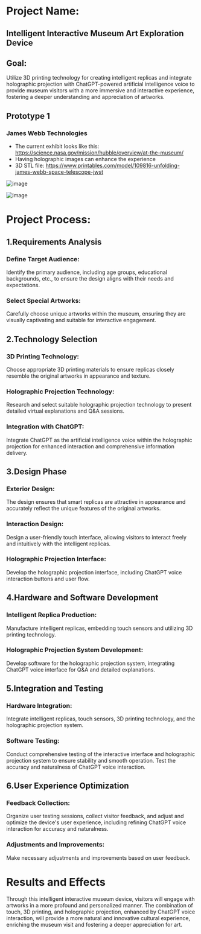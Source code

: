 # Project Name: 
## Intelligent Interactive Museum Art Exploration Device

## Goal:
Utilize 3D printing technology for creating intelligent replicas and integrate holographic projection with ChatGPT-powered artificial intelligence voice to provide museum visitors with a more immersive and interactive experience, fostering a deeper understanding and appreciation of artworks.

## Prototype 1 
### James Webb Technologies
- The current exhibit looks like this: https://science.nasa.gov/mission/hubble/overview/at-the-museum/
- Having holographic images can enhance the experience
- 3D STL file: https://www.printables.com/model/109816-unfolding-james-webb-space-telescope-jwst

![image](https://github.com/UoB-Interactive-Devices/ID24-TeamB/assets/89033445/22ead702-fa92-47d1-bda9-9ef964106080)


  
![image](https://github.com/UoB-Interactive-Devices/ID24-TeamB/assets/89033445/79ad012e-e731-4723-9305-b472896dd184)




# Project Process:

## 1.Requirements Analysis
### Define Target Audience: 
Identify the primary audience, including age groups, educational backgrounds, etc., to ensure the design aligns with their needs and expectations.
### Select Special Artworks:
Carefully choose unique artworks within the museum, ensuring they are visually captivating and suitable for interactive engagement.

## 2.Technology Selection
### 3D Printing Technology:
Choose appropriate 3D printing materials to ensure replicas closely resemble the original artworks in appearance and texture.
### Holographic Projection Technology:
Research and select suitable holographic projection technology to present detailed virtual explanations and Q&A sessions.
### Integration with ChatGPT:
Integrate ChatGPT as the artificial intelligence voice within the holographic projection for enhanced interaction and comprehensive information delivery.

## 3.Design Phase
### Exterior Design:
The design ensures that smart replicas are attractive in appearance and accurately reflect the unique features of the original artworks.
### Interaction Design:
Design a user-friendly touch interface, allowing visitors to interact freely and intuitively with the intelligent replicas.
### Holographic Projection Interface:
Develop the holographic projection interface, including ChatGPT voice interaction buttons and user flow.

## 4.Hardware and Software Development
### Intelligent Replica Production:
Manufacture intelligent replicas, embedding touch sensors and utilizing 3D printing technology.
### Holographic Projection System Development:
Develop software for the holographic projection system, integrating ChatGPT voice interface for Q&A and detailed explanations.

## 5.Integration and Testing
### Hardware Integration:
Integrate intelligent replicas, touch sensors, 3D printing technology, and the holographic projection system.
### Software Testing:
Conduct comprehensive testing of the interactive interface and holographic projection system to ensure stability and smooth operation. Test the accuracy and naturalness of ChatGPT voice interaction.

## 6.User Experience Optimization
### Feedback Collection:
Organize user testing sessions, collect visitor feedback, and adjust and optimize the device's user experience, including refining ChatGPT voice interaction for accuracy and naturalness.
### Adjustments and Improvements:
Make necessary adjustments and improvements based on user feedback.

# Results and Effects
Through this intelligent interactive museum device, visitors will engage with artworks in a more profound and personalized manner. The combination of touch, 3D printing, and holographic projection, enhanced by ChatGPT voice interaction, will provide a more natural and innovative cultural experience, enriching the museum visit and fostering a deeper appreciation for art.
